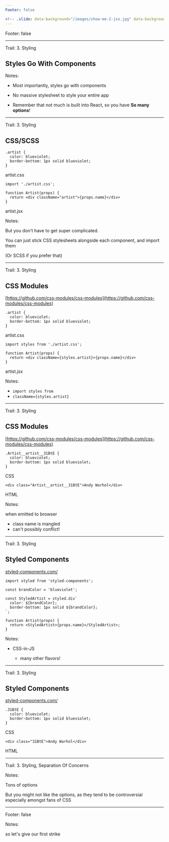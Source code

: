 ```yaml
---
Footer: false

<!-- .slide: data-background="/images/show-me-2-jsx.jpg" data-background-size="100%" data-background-color="#ffffff" -->
---
```


Footer: false

<!-- .slide: data-background="/images/show-me-3-styling.jpg" data-background-size="100%" data-background-color="#ffffff" -->

<audio data-autoplay>
  <source data-src="/images/sounds-bing.mp3" type="audio/mpeg">
  Your browser does not support the audio element.
</audio>

---

Trail: 3. Styling

## Styles Go With Components

Notes:

- Most importantly, styles go with components

- No massive stylesheet to style your entire app

- Remember that not much is built into React, so you have **So many options**!

---

Trail: 3. Styling

## CSS/SCSS

```
.artist {
  color: blueviolet;
  border-bottom: 1px solid blueviolet;
}
```

artist.css

```
import './artist.css';

function Artist(props) {
  return <div className="artist">{props.name}</div>
}
```

artist.jsx

Notes:

But you don't have to get super complicated.

You can just stick CSS stylesheets alongside each component, and import them

(Or SCSS if you prefer that)

---

Trail: 3. Styling

## CSS Modules

[https://github.com/css-modules/css-modules](https://github.com/css-modules/css-modules)

```
.artist {
  color: blueviolet;
  border-bottom: 1px solid blueviolet;
}
```

artist.css

```
import styles from './artist.css';

function Artist(props) {
  return <div className={styles.artist}>{props.name}</div>
}
```

artist.jsx

Notes:

- `import styles from`
- `className={styles.artist}`

---

Trail: 3. Styling

## CSS Modules

[https://github.com/css-modules/css-modules](https://github.com/css-modules/css-modules)

```
.Artist__artist__31BtE {
  color: blueviolet;
  border-bottom: 1px solid blueviolet;
}
```

CSS

```
<div class="Artist__artist__31BtE">Andy Warhol</div>
```

HTML

Notes:

when emitted to browser

- class name is mangled
- can't possibly conflict!

---

Trail: 3. Styling

## Styled Components

[styled-components.com/](https://www.styled-components.com/)

```
import styled from 'styled-components';

const brandColor = 'blueviolet';

const StyledArtist = styled.div`
  color: ${brandColor};
  border-bottom: 1px solid ${brandColor};
`;

function Artist(props) {
  return <StyledArtist>{props.name}</StyledArtist>;
}
```

Notes:

- CSS-in-JS

  - many other flavors!

---

Trail: 3. Styling

## Styled Components

[styled-components.com/](https://www.styled-components.com/)

```
.31BtE {
  color: blueviolet;
  border-bottom: 1px solid blueviolet;
}
```

CSS

```
<div class="31BtE">Andy Warhol</div>
```

HTML

---

Trail: 3. Styling, Separation Of Concerns

<!-- .slide: data-background="/images/slicing-vertical.jpg" data-background-size="75%" data-background-color="#ffffff" -->

Notes:

Tons of options

But you might not like the options, as they tend to be controversial especially amongst fans of CSS

---

Footer: false

<!-- .slide: data-background="/images/show-me-styling-strike.jpg" data-background-size="100%" -->

<audio data-autoplay>
  <source data-src="/images/sounds-buzzer.mp3" type="audio/mpeg">
  Your browser does not support the audio element.
</audio>

Notes:

so let's give our first strike
